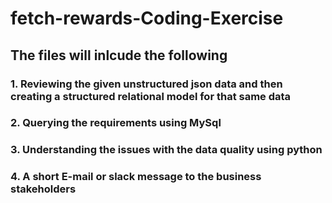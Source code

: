 # fetch-rewards-Coding-Exercise

## The files will inlcude the following
### 1. Reviewing the given unstructured json data and then creating a structured relational model for that same data
### 2. Querying the requirements using MySql
### 3. Understanding the issues with the data quality using python
### 4. A short E-mail or slack message to the business stakeholders 

